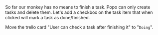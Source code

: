 So far our monkey has no means to finish a task. Popo can only create tasks and delete them. Let's add a checkbox on the task item that when clicked will mark a task as done/finished.

Move the trello card "User can check a task after finishing it" to "`Doing`".
